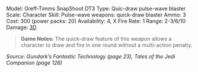 Model: Greff-Timms SnapShoot DT3
Type: Quic-draw pulse-wave blaster
Scale: Character
Skill: Pulse-wave weapons: quick-draw blaster
Ammo: 3
Cost: 300 (power packs: 20)
Availability: 4, X
Fire Rate: 1
Range: 2-3/6/10
Damage: <u>3D</u>

> **Game Notes:** 
> The quick-draw feature of this weapon allows a character to draw and fire in one round without a multi-action penalty.

*Source: Gundark’s Fantastic Technology (page 23), Tales of the Jedi Companion (page 126)*